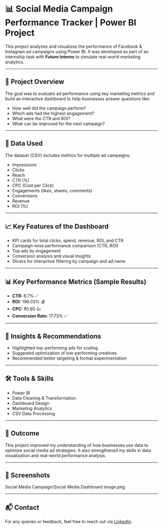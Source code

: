 # 📊 Social Media Campaign Performance Tracker | Power BI Project

This project analyzes and visualizes the performance of Facebook & Instagram ad campaigns using Power BI. It was developed as part of an internship task with **Future Interns** to simulate real-world marketing analytics.

---

## 🚀 Project Overview

The goal was to evaluate ad performance using key marketing metrics and build an interactive dashboard to help businesses answer questions like:

- How well did the campaign perform?
- Which ads had the highest engagement?
- What were the CTR and ROI?
- What can be improved for the next campaign?

---

## 📂 Data Used

The dataset (CSV) includes metrics for multiple ad campaigns:

- Impressions  
- Clicks  
- Reach  
- CTR (%)  
- CPC (Cost per Click)  
- Engagements (likes, shares, comments)  
- Conversions  
- Revenue  
- ROI (%)  

---

## 📈 Key Features of the Dashboard

- KPI cards for total clicks, spend, revenue, ROI, and CTR  
- Campaign-wise performance comparison (CTR, ROI)  
- Top ads by engagement  
- Conversion analysis and visual insights  
- Slicers for interactive filtering by campaign and ad name  

---

## 📊 Key Performance Metrics (Sample Results)

- **CTR:** 6.7% ✅  
- **ROI:** 196.03% 💰  
- **CPC:** ₹0.95 👍  
- **Conversion Rate:** 17.73% ✅

---

## 🧠 Insights & Recommendations

- Highlighted top-performing ads for scaling
- Suggested optimization of low-performing creatives
- Recommended better targeting & format experimentation

---

## 🛠️ Tools & Skills

- Power BI  
- Data Cleaning & Transformation  
- Dashboard Design  
- Marketing Analytics  
- CSV Data Processing  

---

## 📌 Outcome

This project improved my understanding of how businesses use data to optimize social media ad strategies. It also strengthened my skills in data visualization and real-world performance analysis.

---

## 📎 Screenshots

Social Media Campaign/Social Media Dashboard image.png

---

## 📬 Contact

For any queries or feedback, feel free to reach out via [LinkedIn](www.linkedin.com/in/sourav-nath-71517032).

